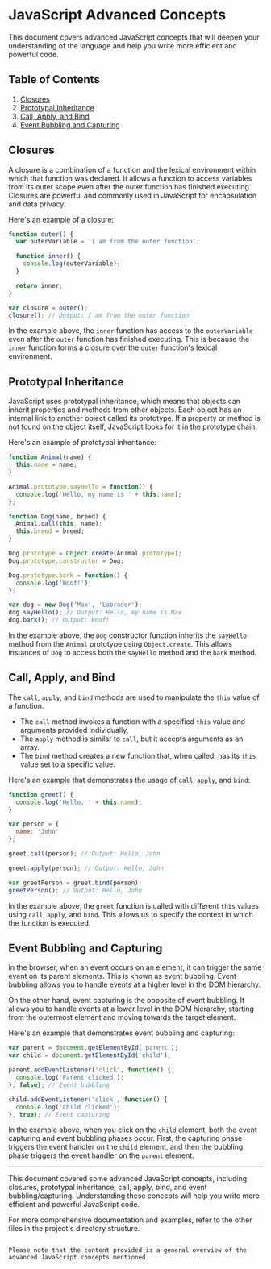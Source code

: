 # JavaScript Advanced Concepts

This document covers advanced JavaScript concepts that will deepen your understanding of the language and help you write more efficient and powerful code.

## Table of Contents

1. [Closures](#closures)
2. [Prototypal Inheritance](#prototypal-inheritance)
3. [Call, Apply, and Bind](#call-apply-and-bind)
4. [Event Bubbling and Capturing](#event-bubbling-and-capturing)

## Closures

A closure is a combination of a function and the lexical environment within which that function was declared. It allows a function to access variables from its outer scope even after the outer function has finished executing. Closures are powerful and commonly used in JavaScript for encapsulation and data privacy.

Here's an example of a closure:

```javascript
function outer() {
  var outerVariable = 'I am from the outer function';

  function inner() {
    console.log(outerVariable);
  }

  return inner;
}

var closure = outer();
closure(); // Output: I am from the outer function
```

In the example above, the `inner` function has access to the `outerVariable` even after the `outer` function has finished executing. This is because the `inner` function forms a closure over the `outer` function's lexical environment.

## Prototypal Inheritance

JavaScript uses prototypal inheritance, which means that objects can inherit properties and methods from other objects. Each object has an internal link to another object called its prototype. If a property or method is not found on the object itself, JavaScript looks for it in the prototype chain.

Here's an example of prototypal inheritance:

```javascript
function Animal(name) {
  this.name = name;
}

Animal.prototype.sayHello = function() {
  console.log('Hello, my name is ' + this.name);
};

function Dog(name, breed) {
  Animal.call(this, name);
  this.breed = breed;
}

Dog.prototype = Object.create(Animal.prototype);
Dog.prototype.constructor = Dog;

Dog.prototype.bark = function() {
  console.log('Woof!');
};

var dog = new Dog('Max', 'Labrador');
dog.sayHello(); // Output: Hello, my name is Max
dog.bark(); // Output: Woof!
```

In the example above, the `Dog` constructor function inherits the `sayHello` method from the `Animal` prototype using `Object.create`. This allows instances of `Dog` to access both the `sayHello` method and the `bark` method.

## Call, Apply, and Bind

The `call`, `apply`, and `bind` methods are used to manipulate the `this` value of a function.

- The `call` method invokes a function with a specified `this` value and arguments provided individually.
- The `apply` method is similar to `call`, but it accepts arguments as an array.
- The `bind` method creates a new function that, when called, has its `this` value set to a specific value.

Here's an example that demonstrates the usage of `call`, `apply`, and `bind`:

```javascript
function greet() {
  console.log('Hello, ' + this.name);
}

var person = {
  name: 'John'
};

greet.call(person); // Output: Hello, John

greet.apply(person); // Output: Hello, John

var greetPerson = greet.bind(person);
greetPerson(); // Output: Hello, John
```

In the example above, the `greet` function is called with different `this` values using `call`, `apply`, and `bind`. This allows us to specify the context in which the function is executed.

## Event Bubbling and Capturing

In the browser, when an event occurs on an element, it can trigger the same event on its parent elements. This is known as event bubbling. Event bubbling allows you to handle events at a higher level in the DOM hierarchy.

On the other hand, event capturing is the opposite of event bubbling. It allows you to handle events at a lower level in the DOM hierarchy, starting from the outermost element and moving towards the target element.

Here's an example that demonstrates event bubbling and capturing:

```javascript
var parent = document.getElementById('parent');
var child = document.getElementById('child');

parent.addEventListener('click', function() {
  console.log('Parent clicked');
}, false); // Event bubbling

child.addEventListener('click', function() {
  console.log('Child clicked');
}, true); // Event capturing
```

In the example above, when you click on the `child` element, both the event capturing and event bubbling phases occur. First, the capturing phase triggers the event handler on the `child` element, and then the bubbling phase triggers the event handler on the `parent` element.

---

This document covered some advanced JavaScript concepts, including closures, prototypal inheritance, call, apply, bind, and event bubbling/capturing. Understanding these concepts will help you write more efficient and powerful JavaScript code.

For more comprehensive documentation and examples, refer to the other files in the project's directory structure.

```

Please note that the content provided is a general overview of the advanced JavaScript concepts mentioned.